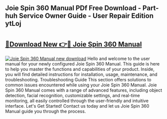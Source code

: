 ## Joie Spin 360 Manual PDf Free Download - Part-huh Service Owner Guide - User Repair Edition ytLoj

# <h2><a href="http://cf10162.oget.top/?id=Joie+Spin+360+Manual">🔗Download New 👉🔴 Joie Spin 360 Manual</a></h2>

[![Joie Spin 360 Manual new download](https://i.imgur.com/5g1atiW.png)](http://cf10162.oget.top/?id=Joie+Spin+360+Manual)
Hello and welcome to the user manual for your newly configured Joie Spin 360 Manual. This guide is here to help you master the functions and capabilities of your product. Inside, you will find detailed instructions for installation, usage, maintenance, and troubleshooting. Troubleshooting Guide This section offers solutions to common issues encountered while using your Joie Spin 360 Manual. Joie Spin 360 Manual comes with a range of advanced features, including object detection, facial recognition, customizable settings, and real-time monitoring, all easily controlled through the user-friendly and intuitive interface. Let's Get Started! Contact us today and let us Joie Spin 360 Manual guide you through the process.
